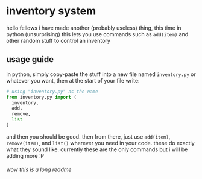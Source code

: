 # inventory system
hello fellows i have made another (probably useless) thing, this time in python (unsurprising)
this lets you use commands such as `add(item)` and other random stuff to control an inventory
## usage guide
in python, simply copy-paste the stuff into a new file named `inventory.py` or whatever you want, then at the start of your file write:
```python
# using "inventory.py" as the name
from inventory.py import (
  inventory,
  add,
  remove,
  list
)
```
and then you should be good. 
then from there, just use `add(item)`, `remove(item)`, and `list()` wherever you need in your code. these do exactly what they sound like.
currently these are the only commands but i will be adding more :P

###### wow this is a long readme
